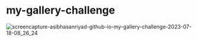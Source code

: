 # my-gallery-challenge
![screencapture-asibhasanriyad-github-io-my-gallery-challenge-2023-07-18-08_26_24](https://github.com/AsibHasanRiyad/my-gallery-challenge/assets/137589900/e7fc96c8-f347-4eeb-b1fe-395bf51ee92f)
